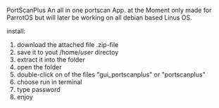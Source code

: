 PortScanPlus
An all in one portscan App. at the Moment only made for ParrotOS but will later be working on all debian based Linus OS.

install:
1. download the attached file .zip-file
2. save it to yout /home/$user$ directoy
3. extract it into the folder
4. open the folder
5. double-click on of the files "gui_portscanplus" or "portscanplus"
6. choose run in terminal
7. type password
8. enjoy
